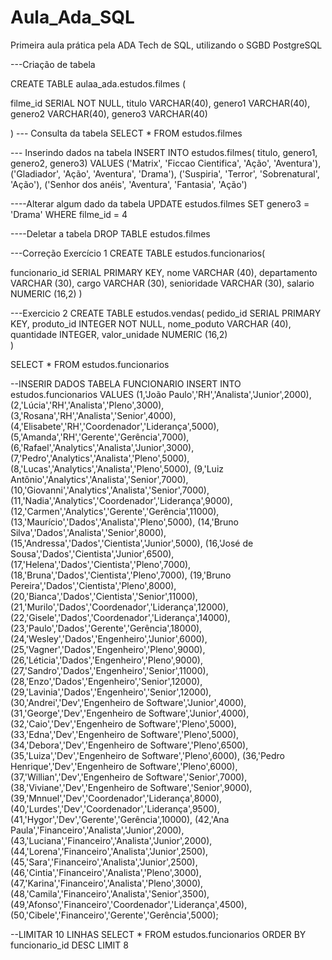 # Aula_Ada_SQL
Primeira aula prática pela ADA Tech de SQL, utilizando o SGBD PostgreSQL

---Criação de tabela

CREATE TABLE aulaa_ada.estudos.filmes (

filme_id SERIAL NOT NULL,
titulo VARCHAR(40),
genero1 VARCHAR(40),
genero2 VARCHAR(40),
genero3 VARCHAR(40)	

)
--- Consulta da tabela
SELECT * FROM estudos.filmes

--- Inserindo dados na tabela
INSERT INTO estudos.filmes(
titulo,
genero1,
genero2,
genero3)
VALUES
('Matrix', 'Ficcao Cientifica', 'Ação', 'Aventura'),
('Gladiador', 'Ação', 'Aventura', 'Drama'),
('Suspiria', 'Terror', 'Sobrenatural', 'Ação'),
('Senhor dos anéis', 'Aventura', 'Fantasia', 'Ação')	

----Alterar algum dado da tabela
UPDATE estudos.filmes
SET genero3 = 'Drama'
WHERE filme_id = 4

----Deletar a tabela
DROP TABLE estudos.filmes

---Correção Exercício 1
CREATE TABLE estudos.funcionarios(
	
funcionario_id SERIAL PRIMARY KEY,
nome VARCHAR (40),
departamento VARCHAR (30),
cargo VARCHAR (30),
senioridade VARCHAR (30),
salario NUMERIC (16,2)
)

---Exercicio 2
CREATE TABLE estudos.vendas(
pedido_id SERIAL PRIMARY KEY,
produto_id INTEGER NOT NULL,
nome_poduto VARCHAR (40),
quantidade INTEGER,
valor_unidade NUMERIC (16,2)	
)

SELECT * FROM estudos.funcionarios

--INSERIR DADOS TABELA FUNCIONARIO
INSERT INTO estudos.funcionarios VALUES
(1,'João Paulo','RH','Analista','Junior',2000),
(2,'Lúcia','RH','Analista','Pleno',3000),
(3,'Rosana','RH','Analista','Senior',4000),
(4,'Elisabete','RH','Coordenador','Liderança',5000),
(5,'Amanda','RH','Gerente','Gerência',7000),
(6,'Rafael','Analytics','Analista','Junior',3000),
(7,'Pedro','Analytics','Analista','Pleno',5000),
(8,'Lucas','Analytics','Analista','Pleno',5000),
(9,'Luiz Antônio','Analytics','Analista','Senior',7000),
(10,'Giovanni','Analytics','Analista','Senior',7000),
(11,'Nadia','Analytics','Coordenador','Liderança',9000),
(12,'Carmen','Analytics','Gerente','Gerência',11000),
(13,'Maurício','Dados','Analista','Pleno',5000),
(14,'Bruno Silva','Dados','Analista','Senior',8000),
(15,'Andressa','Dados','Cientista','Junior',5000),
(16,'José de Sousa','Dados','Cientista','Junior',6500),
(17,'Helena','Dados','Cientista','Pleno',7000),
(18,'Bruna','Dados','Cientista','Pleno',7000),
(19,'Bruno Pereira','Dados','Cientista','Pleno',8000),
(20,'Bianca','Dados','Cientista','Senior',11000),
(21,'Murilo','Dados','Coordenador','Liderança',12000),
(22,'Gisele','Dados','Coordenador','Liderança',14000),
(23,'Paulo','Dados','Gerente','Gerência',18000),
(24,'Wesley','Dados','Engenheiro','Junior',6000),
(25,'Vagner','Dados','Engenheiro','Pleno',9000),
(26,'Léticia','Dados','Engenheiro','Pleno',9000),
(27,'Sandro','Dados','Engenheiro','Senior',11000),
(28,'Enzo','Dados','Engenheiro','Senior',12000),
(29,'Lavinia','Dados','Engenheiro','Senior',12000),
(30,'Andrei','Dev','Engenheiro de Software','Junior',4000),
(31,'George','Dev','Engenheiro de Software','Junior',4000),
(32,'Caio','Dev','Engenheiro de Software','Pleno',5000),
(33,'Edna','Dev','Engenheiro de Software','Pleno',5000),
(34,'Debora','Dev','Engenheiro de Software','Pleno',6500),
(35,'Luiza','Dev','Engenheiro de Software','Pleno',6000),
(36,'Pedro Henrique','Dev','Engenheiro de Software','Pleno',6000),
(37,'Willian','Dev','Engenheiro de Software','Senior',7000),
(38,'Viviane','Dev','Engenheiro de Software','Senior',9000),
(39,'Mnnuel','Dev','Coordenador','Liderança',8000),
(40,'Lurdes','Dev','Coordenador','Liderança',9500),
(41,'Hygor','Dev','Gerente','Gerência',10000),
(42,'Ana Paula','Financeiro','Analista','Junior',2000),
(43,'Luciana','Financeiro','Analista','Junior',2000),
(44,'Lorena','Financeiro','Analista','Junior',2500),
(45,'Sara','Financeiro','Analista','Junior',2500),
(46,'Cintia','Financeiro','Analista','Pleno',3000),
(47,'Karina','Financeiro','Analista','Pleno',3000),
(48,'Camila','Financeiro','Analista','Senior',3500),
(49,'Afonso','Financeiro','Coordenador','Liderança',4500),
(50,'Cibele','Financeiro','Gerente','Gerência',5000);

--LIMITAR 10 LINHAS
SELECT * FROM estudos.funcionarios
ORDER BY funcionario_id DESC
LIMIT 8
